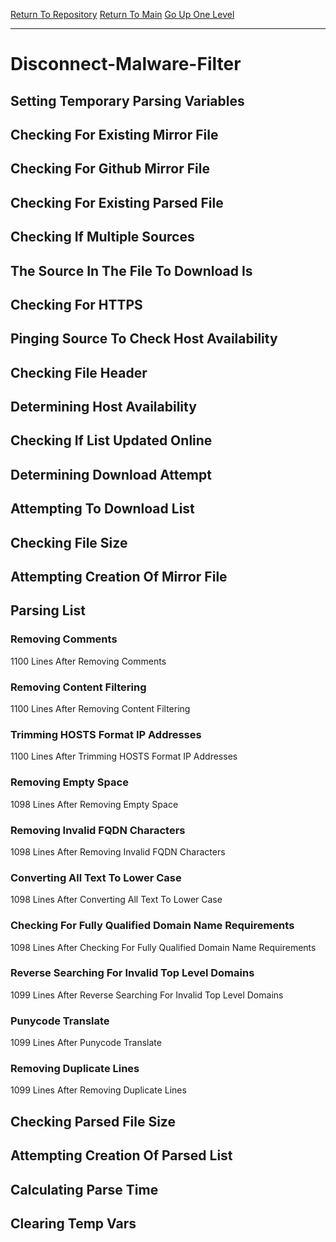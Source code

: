 [Return To Repository](https://github.com/DigitalWarrior/piholeparser/)
[Return To Main](https://github.com/DigitalWarrior/piholeparser/blob/master/RecentRunLogs/Mainlog.md)
[Go Up One Level](https://github.com/DigitalWarrior/piholeparser/blob/master/RecentRunLogs/TopLevelScripts/30-Processing-External-Blacklists.md)
____________________________________
# Disconnect-Malware-Filter
## Setting Temporary Parsing Variables
## Checking For Existing Mirror File
## Checking For Github Mirror File
## Checking For Existing Parsed File
## Checking If Multiple Sources
## The Source In The File To Download Is
## Checking For HTTPS
## Pinging Source To Check Host Availability
## Checking File Header
## Determining Host Availability
## Checking If List Updated Online
## Determining Download Attempt
## Attempting To Download List
## Checking File Size
## Attempting Creation Of Mirror File
## Parsing List
### Removing Comments
1100 Lines After Removing Comments
### Removing Content Filtering
1100 Lines After Removing Content Filtering
### Trimming HOSTS Format IP Addresses
1100 Lines After Trimming HOSTS Format IP Addresses
### Removing Empty Space
1098 Lines After Removing Empty Space
### Removing Invalid FQDN Characters
1098 Lines After Removing Invalid FQDN Characters
### Converting All Text To Lower Case
1098 Lines After Converting All Text To Lower Case
### Checking For Fully Qualified Domain Name Requirements
1098 Lines After Checking For Fully Qualified Domain Name Requirements
### Reverse Searching For Invalid Top Level Domains
1099 Lines After Reverse Searching For Invalid Top Level Domains
### Punycode Translate
1099 Lines After Punycode Translate
### Removing Duplicate Lines
1099 Lines After Removing Duplicate Lines
## Checking Parsed File Size
## Attempting Creation Of Parsed List
## Calculating Parse Time
## Clearing Temp Vars
